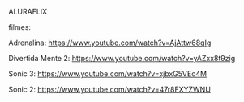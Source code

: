 ALURAFLIX

 filmes:

Adrenalina: https://www.youtube.com/watch?v=AjAttw68qIg

Divertida Mente 2: https://www.youtube.com/watch?v=yAZxx8t9zig

Sonic 3: https://www.youtube.com/watch?v=xjbxG5VEo4M

Sonic 2: https://www.youtube.com/watch?v=47r8FXYZWNU
